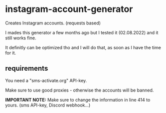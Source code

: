 # instagram-account-generator
Creates Instagram accounts. (requests based)

I mades this generator a few months ago but I tested it (02.08.2022) and it still works fine.

It definitly can be optimized tho and I will do that, as soon as I have the time for it.

## requirements
You need a "sms-activate.org" API-key.

Make sure to use good proxies - otherwise the accounts will be banned.

**IMPORTANT NOTE:** Make sure to change the information in line 414 to yours. (sms API-key, Discord webhook...)

